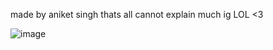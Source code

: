 made by aniket singh thats all cannot explain much ig LOL
<3

![image](https://user-images.githubusercontent.com/100013837/175820514-e7200a2f-c19a-43f3-a9a9-8b69c1962304.png)


